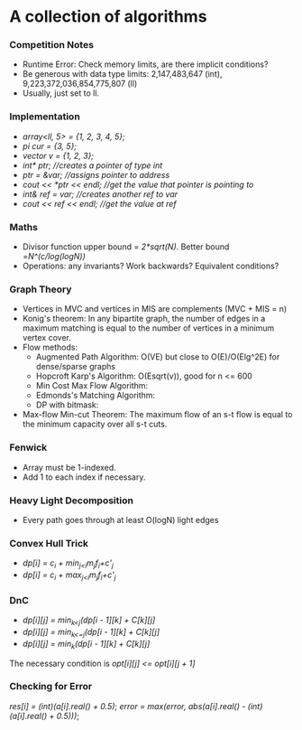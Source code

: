 # A collection of algorithms

### Competition Notes
- Runtime Error: Check memory limits, are there implicit conditions?
- Be generous with data type limits: 2,147,483,647 (int), 9,223,372,036,854,775,807 (ll)
- Usually, just set to ll.

### Implementation
- _array<ll, 5> = {1, 2, 3, 4, 5};_
- _pi cur = {3, 5};_
- _vector<int> v = {1, 2, 3};_
- _int* ptr; //creates a pointer of type int_
- _ptr = &var; //assigns pointer to address_
- _cout << *ptr << endl; //get the value that pointer is pointing to_
- _int& ref = var; //creates another ref to var_
- _cout << ref << endl; //get the value at ref_

### Maths
- Divisor function upper bound = _2*sqrt(N)_. Better bound =_N^(c/log(logN))_
- Operations: any invariants? Work backwards? Equivalent conditions?

### Graph Theory
- Vertices in MVC and vertices in MIS are complements (MVC + MIS = n)
- Konig's theorem: In any bipartite graph, the number of edges in a maximum matching is equal to the number of vertices in a minimum vertex cover.
- Flow methods: 
  - Augmented Path Algorithm: O(VE) but close to O(E)/O(Elg^2E) for dense/sparse graphs
  - Hopcroft Karp's Algorithm: O(Esqrt(v)), good for n <= 600
  - Min Cost Max Flow Algorithm: 
  - Edmonds's Matching Algorithm:
  - DP with bitmask:
- Max-flow Min-cut Theorem: The maximum flow of an s-t flow is equal to the minimum capacity over all s-t cuts.

### Fenwick
- Array must be 1-indexed.
- Add 1 to each index if necessary.

### Heavy Light Decomposition
- Every path goes through at least O(logN) light edges

### Convex Hull Trick
- _dp[i] = c<sub>i</sub> + min<sub>j<i</sub>m<sub>j</sub>f<sub>i</sub>+c'<sub>j</sub>_
- _dp[i] = c<sub>i</sub> + max<sub>j<i</sub>m<sub>j</sub>f<sub>i</sub>+c'<sub>j</sub>_

### DnC
- _dp[i][j] = min<sub>k<j</sub>(dp[i - 1][k] + C[k][j]_
- _dp[i][j] = min<sub>k<=j</sub>(dp[i - 1][k] + C[k][j]_
- _dp[i][j] = min<sub>k</sub>(dp[i - 1][k] + C[k][j]_

The necessary condition is _opt[i][j] <= opt[i][j + 1]_

### Checking for Error
_res[i] = (int)(a[i].real() + 0.5)_;
_error = max(error, abs(a[i].real() - (int)(a[i].real() + 0.5)))_;
